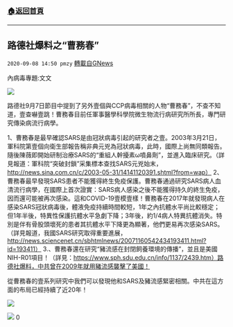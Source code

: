 ###  [:house:返回首頁](https://github.com/ourhimalayas/txt)
---

## 路德社爆料之“曹務春”
`2020-09-08 14:50 pmzy` [轉載自GNews](https://gnews.org/zh-hant/341799/)

內病毒專題:文文

![](https://s3.amazonaws.com/gnews-media-offload/wp-content/uploads/2020/09/08144000/image0-21-1.jpg)

路德社9月7日節目中提到了另外壹個與CCP病毒相關的人物“曹務春”，不查不知道，壹查嚇壹跳！曹務春目前任軍事醫學科學院微生物流行病研究所所長，專門研究傳染病流行病學。

1、曹務春是最早確認SARS是由冠狀病毒引起的研究者之壹。2003年3月21日，軍科院第壹個向衛生部報告稱非典元兇為冠狀病毒，此時，國際上尚無同類報告。隨後陳薇即開始研制治療SARS的“重組人幹擾素ω噴鼻劑”，並進入臨床研究。（詳見報道：軍科院“突破封鎖”采集標本查找SARS元兇始末，http://news.sina.com.cn/c/2003-05-31/14141120391.shtml?from=wap）
2、 曹務春最早發現SARS患者不能獲得終生免疫保護。曹務春通過研究SARS病人血清流行病學，在國際上首次證實：SARS病人感染之後不能獲得持久的終生免疫，因而還可能被再次感染。這和COVID-19壹模壹樣！曹務春在2017年就發現病人在感染SARS冠狀病毒後，體液免疫持續時間較短，1年之內抗體水平尚比較穩定；但1年半後，特異性保護抗體水平急劇下降；3年後，約1/4病人特異抗體消失。特別是伴有骨股頭壞死的患者其抗體水平下降更為顯著，他們更易再次感染SARS。（詳見報道，我國SARS研究取得重要進展，http://news.sciencenet.cn/sbhtmlnews/20071160542434193411.html?id=193411）
3.、曹務春還在研究“豬流感在封閉飼養環境的傳播”，並且是美國NIH-R01項目！（詳見：https://www.sph.sdu.edu.cn/info/1137/2439.htm）路德社爆料，中共曾在2009年就用豬流感襲擊了美國！



從曹務春的壹系列研究中我們可以發現他和SARS及豬流感緊密相關。中共在這方面的布局已經持續了近20年！

![](https://s3.amazonaws.com/gnews-media-offload/wp-content/uploads/2020/09/08144815/ef2503f7066e1656-1.jpeg)


![](https://s3.amazonaws.com/gnews-media-offload/wp-content/uploads/2020/09/08144903/image1-2-2.jpg)
0
